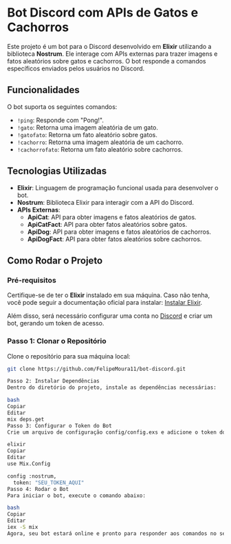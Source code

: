 # Bot Discord com APIs de Gatos e Cachorros

Este projeto é um bot para o Discord desenvolvido em **Elixir** utilizando a biblioteca **Nostrum**. Ele interage com APIs externas para trazer imagens e fatos aleatórios sobre gatos e cachorros. O bot responde a comandos específicos enviados pelos usuários no Discord.

## Funcionalidades

O bot suporta os seguintes comandos:

- `!ping`: Responde com "Pong!".
- `!gato`: Retorna uma imagem aleatória de um gato.
- `!gatofato`: Retorna um fato aleatório sobre gatos.
- `!cachorro`: Retorna uma imagem aleatória de um cachorro.
- `!cachorrofato`: Retorna um fato aleatório sobre cachorros.

## Tecnologias Utilizadas

- **Elixir**: Linguagem de programação funcional usada para desenvolver o bot.
- **Nostrum**: Biblioteca Elixir para interagir com a API do Discord.
- **APIs Externas**:
  - **ApiCat**: API para obter imagens e fatos aleatórios de gatos.
  - **ApiCatFact**: API para obter fatos aleatórios sobre gatos.
  - **ApiDog**: API para obter imagens e fatos aleatórios de cachorros.
  - **ApiDogFact**: API para obter fatos aleatórios sobre cachorros.

## Como Rodar o Projeto

### Pré-requisitos

Certifique-se de ter o **Elixir** instalado em sua máquina. Caso não tenha, você pode seguir a documentação oficial para instalar: [Instalar Elixir](https://elixir-lang.org/install.html).

Além disso, será necessário configurar uma conta no [Discord](https://discord.com/) e criar um bot, gerando um token de acesso.

### Passo 1: Clonar o Repositório

Clone o repositório para sua máquina local:

```bash
git clone https://github.com/FelipeMoura11/bot-discord.git

Passo 2: Instalar Dependências
Dentro do diretório do projeto, instale as dependências necessárias:

bash
Copiar
Editar
mix deps.get
Passo 3: Configurar o Token do Bot
Crie um arquivo de configuração config/config.exs e adicione o token do seu bot do Discord:

elixir
Copiar
Editar
use Mix.Config

config :nostrum,
  token: "SEU_TOKEN_AQUI"
Passo 4: Rodar o Bot
Para iniciar o bot, execute o comando abaixo:

bash
Copiar
Editar
iex -S mix
Agora, seu bot estará online e pronto para responder aos comandos no seu servidor Discord.
